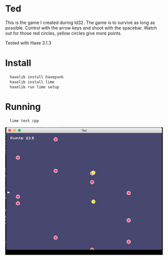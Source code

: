 # Ted

This is the game I created during ld32. The game is to survive as long as possible. Control with the arrow keys and shoot with the spacebar. Watch out for those red circles, yellow circles give more points.

Tested with Haxe 3.1.3

# Install

```
  haxelib install haxepunk
  haxelib install lime
  haxelib run lime setup
```

# Running

```
  lime test cpp
```

![](screenshot.png)

